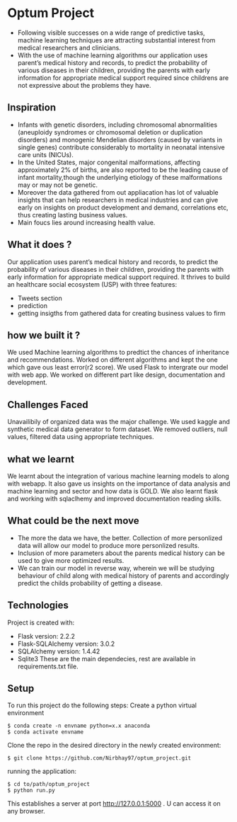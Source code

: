 # Optum Project

* Following visible successes on a wide range of predictive tasks, machine learning techniques are attracting substantial interest from 
  medical researchers and clinicians.
* With the use of machine learning algorithms our application uses parent’s medical history and records, to predict the probability of 
  various diseases in their children, providing the parents with early information for appropriate medical support required since childrens are not expressive about the problems they have.

## Inspiration 
* Infants with genetic disorders, including chromosomal abnormalities (aneuploidy syndromes or chromosomal deletion or duplication disorders) and
 monogenic  Mendelian disorders (caused by variants in single genes) contribute considerably to mortality in neonatal intensive care units (NICUs). 
* In the United States, major congenital malformations, affecting approximately 2% of births, are also reported to be the leading cause of infant   mortality,though the underlying etiology of these malformations may or may not be genetic.
* Moreover the data gathered from out appliacation has lot of valuable insights that can help researchers in medical industries and can give early on insights on product development and demand, correlations etc, thus creating lasting business values.
* Main foucs lies around increasing health value.
 

 ## What it does ? 
  Our application uses parent’s medical history and records, to predict the probability of various diseases in their children, providing the 
  parents with early information for appropriate medical support required. It thrives to build an healthcare social ecosystem (USP) with three features: 
  * Tweets section
  * prediction
  * getting insigths from gathered data for creating business values to firm
  
  
 ## how we built it ?  
We used Machine learning algorithms to predtict the chances of inheritance and recommendations. Worked on different algorithms and kept the one which gave ous least error(r2 score). We used Flask to intergrate our model with web app. We worked on different part like design, documentation and development.

## Challenges Faced  
Unavailibily of organized data was the major challenge. We used kaggle and synthetic medical data generator to form dataset. We removed outliers, null values, filtered data using appropriate techniques. 
    
  
## what we learnt  
 We learnt about the integration of various machine learning models to along with webapp. 
 It also gave us insights on the importance of data analysis and machine learning and sector and how data is GOLD.
 We also learnt flask and working with sqlaclhemy and improved documentation reading skills.
  
## What could be the next move
 * The more the data we have, the better. Collection of more personlized data will allow our model to produce more personlized results. 
 * Inclusion of more parameters about the parents medical history can be used to give more optimized results.
 * We can train our model in reverse way, wherein we will be studying behaviour of child along with medical history of parents and accordingly predict the childs probability of getting a disease.
 
 ## Technologies
Project is created with:
* Flask version: 2.2.2
* Flask-SQLAlchemy version: 3.0.2
* SQLAlchemy version: 1.4.42
* Sqlite3
 These are the main dependecies, rest are available in requirements.txt file.
 
## Setup
To run this project do the following steps:
Create a python virtual environment 

```
$ conda create -n envname python=x.x anaconda
$ conda activate envname

```
Clone the repo in the desired directory in the newly created environment:

```
$ git clone https://github.com/Nirbhay97/optum_project.git

```

running the application:

```
$ cd to/path/optum_project
$ python run.py

```
This establishes a server at port http://127.0.0.1:5000 . U can access it on any browser.


